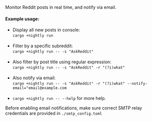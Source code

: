 Monitor Reddit posts in real time, and notify via email.  

#### Example usage:
- Display all new posts in console:   
  `cargo +nightly run`  
  &nbsp;
- Filter by a specific subreddit:  
  `cargo +nightly run -- -s "AskReddit"`  
  &nbsp;
- Also filter by post title using regular expression:  
  `cargo +nightly run -- -s "AskReddit" -r "(?i)what"`  
  &nbsp;
- Also notify via email:    
  `cargo +nightly run -- -s "AskReddit" -r "(?i)what" --notify-email="email@example.com`  
  &nbsp; 
- `cargo +nightly run -- --help` for more help.

Before enabling email notifications, make sure correct SMTP relay credentials are provided in `./smtp_config.toml`